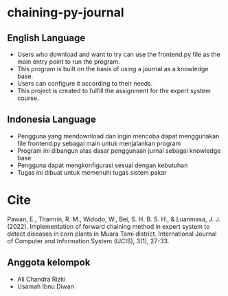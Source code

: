 # chaining-py-journal

## English Language
* Users who download and want to try can use the frontend.py file as the main entry point to run the program.
* This program is built on the basis of using a journal as a knowledge base.
* Users can configure it according to their needs.
* This project is created to fulfill the assignment for the expert system course.

## Indonesia Language
* Pengguna yang mendownload dan ingin mencoba dapat menggunakan file frontend.py sebagai main untuk menjalankan program
* Program ini dibangun atas dasar penggunaan jurnal sebagai knowledge base
* Pengguna dapat mengkonfigurasi sesuai dengan kebutuhan
* Tugas ini dibuat untuk memenuhi tugas sistem pakar

# Cite
Pawan, E., Thamrin, R. M., Widodo, W., Bei, S. H. B. S. H., & Luanmasa, J. J. (2022). Implementation of forward chaining method in expert system to detect diseases in corn plants in Muara Tami district. International Journal of Computer and Information System (IJCIS), 3(1), 27-33.

## Anggota kelompok
* Ali Chandra Rizki
* Usamah Ibnu Diwan
